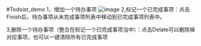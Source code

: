 #Todoist_demo
1，增加一个待办事项
![image](https://github.com/hahayuswag/Todoist_demo/add.gif)
2,标记一个已完成事项：点击Finish后，待办事项从未完成事项列表中移动到已完成事项列表中。

3,删除一个待办事项（整合在标记一个已完成事项当中）：点击Delate可以删除掉对应事项，也可以一键清除所有已完成事项
